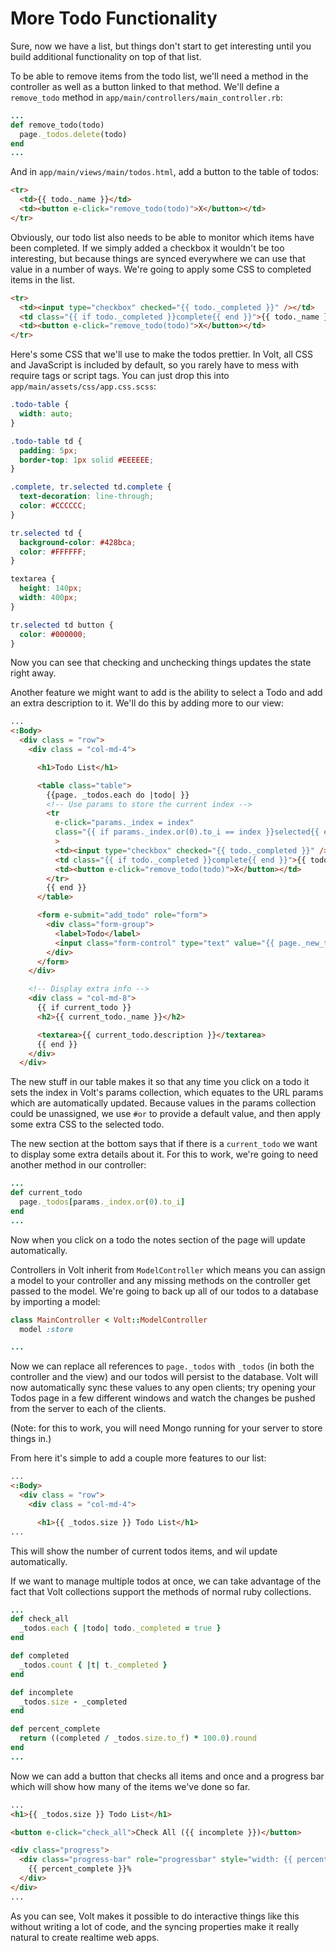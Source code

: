 # More Todo Functionality

Sure, now we have a list, but things don't start to get interesting until you build additional functionality on top of that list.

To be able to remove items from the todo list, we'll need a method in the controller as well as a button linked to that method.
We'll define a `remove_todo` method in `app/main/controllers/main_controller.rb`:
```ruby
...
def remove_todo(todo)
  page._todos.delete(todo)
end
...
```
And in `app/main/views/main/todos.html`, add a button to the table of todos:
```html
<tr>
  <td>{{ todo._name }}</td>
  <td><button e-click="remove_todo(todo)">X</button></td>
</tr>
```

Obviously, our todo list also needs to be able to monitor which items have been completed. If we simply added a checkbox it wouldn't be too interesting, but because things are synced everywhere we can use that value in a number of ways. We're going to apply some CSS to completed items in the list.

```html
<tr>
  <td><input type="checkbox" checked="{{ todo._completed }}" /></td>
  <td class="{{ if todo._completed }}complete{{ end }}">{{ todo._name }}</td>
  <td><button e-click="remove_todo(todo)">X</button></td>
</tr>
```

Here's some CSS that we'll use to make the todos prettier. In Volt, all CSS and JavaScript is included by default, so you rarely have to mess with require tags or script tags. You can just drop this into `app/main/assets/css/app.css.scss`:
```scss
.todo-table {
  width: auto;
}

.todo-table td {
  padding: 5px;
  border-top: 1px solid #EEEEEE;
}

.complete, tr.selected td.complete {
  text-decoration: line-through;
  color: #CCCCCC;
}

tr.selected td {
  background-color: #428bca;
  color: #FFFFFF;
}

textarea {
  height: 140px;
  width: 400px;
}

tr.selected td button {
  color: #000000;
}
```
Now you can see that checking and unchecking things updates the state right away.

Another feature we might want to add is the ability to select a Todo and add an extra description to it. We'll do this by adding more to our view:
```html
...
<:Body>
  <div class = "row">
    <div class = "col-md-4">

      <h1>Todo List</h1>

      <table class="table">
        {{page. _todos.each do |todo| }}
        <!-- Use params to store the current index -->
        <tr
          e-click="params._index = index"
          class="{{ if params._index.or(0).to_i == index }}selected{{ end }}"
          >
          <td><input type="checkbox" checked="{{ todo._completed }}" /></td>
          <td class="{{ if todo._completed }}complete{{ end }}">{{ todo._name }}</td>
          <td><button e-click="remove_todo(todo)">X</button></td>
        </tr>
        {{ end }}
      </table>

      <form e-submit="add_todo" role="form">
        <div class="form-group">
          <label>Todo</label>
          <input class="form-control" type="text" value="{{ page._new_todo }}" />
        </div>
      </form>
    </div>

    <!-- Display extra info -->
    <div class = "col-md-8">
      {{ if current_todo }}
      <h2>{{ current_todo._name }}</h2>

      <textarea>{{ current_todo.description }}</textarea>
      {{ end }}
    </div>
  </div>
```

The new stuff in our table makes it so that any time you click on a todo it sets the index in Volt's params collection, which equates to the URL params which are automatically updated.
Because values in the params collection could be unassigned, we use `#or` to provide a default value, and then apply some extra CSS to the selected todo.

The new section at the bottom says that if there is a `current_todo` we want to display some extra details about it. For this to work, we're going to need another method in our controller:
```ruby
...
def current_todo
  page._todos[params._index.or(0).to_i]
end
...
```
Now when you click on a todo the notes section of the page will update automatically.

Controllers in Volt inherit from `ModelController` which means you can assign a model to your controller and any missing methods on the controller get passed to the model. We're going to back up all of our todos to a database by importing a model:
```ruby
class MainController < Volt::ModelController
  model :store

...
```
Now we can replace all references to `page._todos` with `_todos` (in both the controller and the view) and our todos will persist to the database. Volt will now automatically sync these values to any open clients; try opening your Todos page in a few different windows and watch the changes be pushed from the server to each of the clients.

(Note: for this to work, you will need Mongo running for your server to store things in.)

From here it's simple to add a couple more features to our list:

```html
...
<:Body>
  <div class = "row">
    <div class = "col-md-4">

      <h1>{{ _todos.size }} Todo List</h1>
...
```
This will show the number of current todos items, and wil update automatically.


If we want to manage multiple todos at once, we can take advantage of the fact that Volt collections support the methods of normal ruby collections.
```ruby
...
def check_all
  _todos.each { |todo| todo._completed = true }
end

def completed
  _todos.count { |t| t._completed }
end

def incomplete
  _todos.size - _completed
end

def percent_complete
  return ((completed / _todos.size.to_f) * 100.0).round
end
...
```
Now we can add a button that checks all items and once and a progress bar which will show how many of the items we've done so far.
```html
...
<h1>{{ _todos.size }} Todo List</h1>

<button e-click="check_all">Check All ({{ incomplete }})</button>

<div class="progress">
  <div class="progress-bar" role="progressbar" style="width: {{ percent_complete }}%;" >
    {{ percent_complete }}%
  </div>
</div>
...
```

As you can see, Volt makes it possible to do interactive things like this without writing a lot of code, and the syncing properties make it really natural to create realtime web apps.
